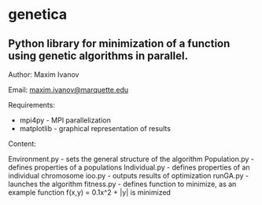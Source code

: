 genetica 
========
Python library for minimization of a function using genetic algorithms in parallel.
--------

Author: Maxim Ivanov

Email: maxim.ivanov@marquette.edu

Requirements:

* mpi4py - MPI parallelization
* matplotlib - graphical representation of results

Content:

Environment.py - sets the general structure of the algorithm
Population.py - defines properties of a populations
Individual.py - defines properties of an individual chromosome
ioo.py - outputs results of optimization
runGA.py - launches the algorithm
fitness.py - defines function to minimize, as an example function f(x,y) = 0.1x^2 + |y| is minimized
